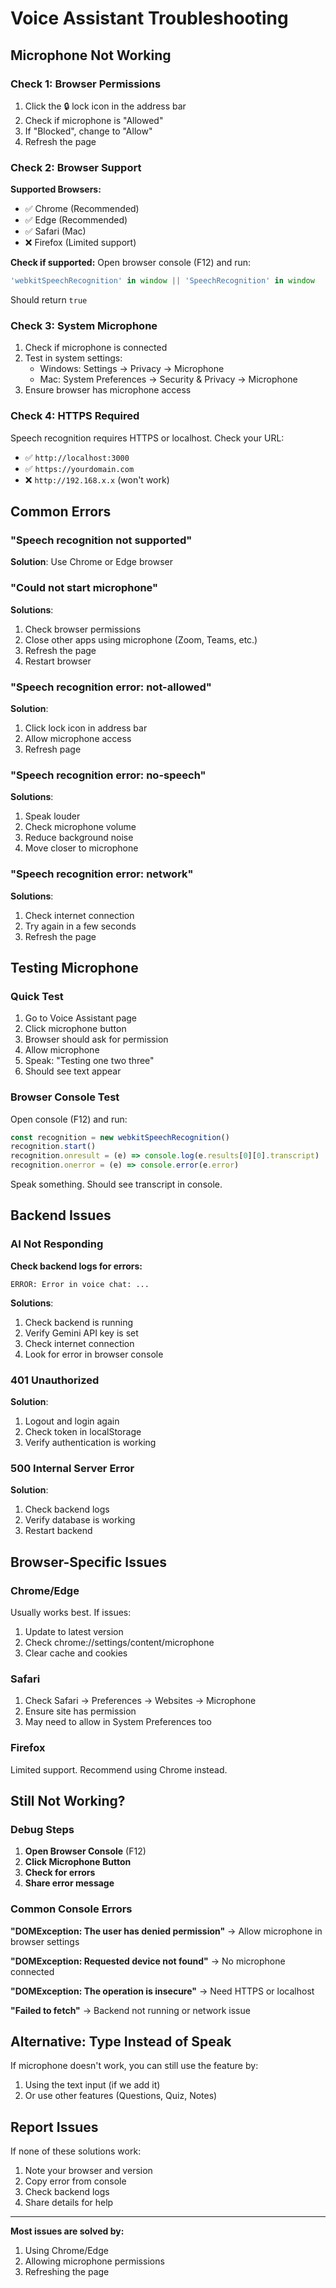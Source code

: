 # Voice Assistant Troubleshooting

## Microphone Not Working

### Check 1: Browser Permissions
1. Click the 🔒 lock icon in the address bar
2. Check if microphone is "Allowed"
3. If "Blocked", change to "Allow"
4. Refresh the page

### Check 2: Browser Support
**Supported Browsers:**
- ✅ Chrome (Recommended)
- ✅ Edge (Recommended)
- ✅ Safari (Mac)
- ❌ Firefox (Limited support)

**Check if supported:**
Open browser console (F12) and run:
```javascript
'webkitSpeechRecognition' in window || 'SpeechRecognition' in window
```
Should return `true`

### Check 3: System Microphone
1. Check if microphone is connected
2. Test in system settings:
   - Windows: Settings → Privacy → Microphone
   - Mac: System Preferences → Security & Privacy → Microphone
3. Ensure browser has microphone access

### Check 4: HTTPS Required
Speech recognition requires HTTPS or localhost. Check your URL:
- ✅ `http://localhost:3000`
- ✅ `https://yourdomain.com`
- ❌ `http://192.168.x.x` (won't work)

## Common Errors

### "Speech recognition not supported"
**Solution**: Use Chrome or Edge browser

### "Could not start microphone"
**Solutions**:
1. Check browser permissions
2. Close other apps using microphone (Zoom, Teams, etc.)
3. Refresh the page
4. Restart browser

### "Speech recognition error: not-allowed"
**Solution**: 
1. Click lock icon in address bar
2. Allow microphone access
3. Refresh page

### "Speech recognition error: no-speech"
**Solutions**:
1. Speak louder
2. Check microphone volume
3. Reduce background noise
4. Move closer to microphone

### "Speech recognition error: network"
**Solutions**:
1. Check internet connection
2. Try again in a few seconds
3. Refresh the page

## Testing Microphone

### Quick Test
1. Go to Voice Assistant page
2. Click microphone button
3. Browser should ask for permission
4. Allow microphone
5. Speak: "Testing one two three"
6. Should see text appear

### Browser Console Test
Open console (F12) and run:
```javascript
const recognition = new webkitSpeechRecognition()
recognition.start()
recognition.onresult = (e) => console.log(e.results[0][0].transcript)
recognition.onerror = (e) => console.error(e.error)
```

Speak something. Should see transcript in console.

## Backend Issues

### AI Not Responding
**Check backend logs for errors:**
```
ERROR: Error in voice chat: ...
```

**Solutions**:
1. Check backend is running
2. Verify Gemini API key is set
3. Check internet connection
4. Look for error in browser console

### 401 Unauthorized
**Solution**: 
1. Logout and login again
2. Check token in localStorage
3. Verify authentication is working

### 500 Internal Server Error
**Solution**:
1. Check backend logs
2. Verify database is working
3. Restart backend

## Browser-Specific Issues

### Chrome/Edge
Usually works best. If issues:
1. Update to latest version
2. Check chrome://settings/content/microphone
3. Clear cache and cookies

### Safari
1. Check Safari → Preferences → Websites → Microphone
2. Ensure site has permission
3. May need to allow in System Preferences too

### Firefox
Limited support. Recommend using Chrome instead.

## Still Not Working?

### Debug Steps
1. **Open Browser Console** (F12)
2. **Click Microphone Button**
3. **Check for errors**
4. **Share error message**

### Common Console Errors

**"DOMException: The user has denied permission"**
→ Allow microphone in browser settings

**"DOMException: Requested device not found"**
→ No microphone connected

**"DOMException: The operation is insecure"**
→ Need HTTPS or localhost

**"Failed to fetch"**
→ Backend not running or network issue

## Alternative: Type Instead of Speak

If microphone doesn't work, you can still use the feature by:
1. Using the text input (if we add it)
2. Or use other features (Questions, Quiz, Notes)

## Report Issues

If none of these solutions work:
1. Note your browser and version
2. Copy error from console
3. Check backend logs
4. Share details for help

---

**Most issues are solved by:**
1. Using Chrome/Edge
2. Allowing microphone permissions
3. Refreshing the page
